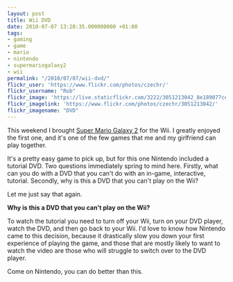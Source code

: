 ```yaml
---
layout: post
title: Wii DVD
date: 2010-07-07 13:28:35.000000000 +01:00
tags:
- gaming
- game
- mario
- nintendo
- supermariogalaxy2
- wii
permalink: "/2010/07/07/wii-dvd/"
flickr_user: 'https://www.flickr.com/photos/czechr/'
flickr_username: "Rob"
flickr_image: 'https://live.staticflickr.com/3222/3051213042_8e189077ce_w.jpg'
flickr_imagelink: 'https://www.flickr.com/photos/czechr/3051213042/'
flickr_imagename: "DVD"
---
```

This weekend I brought [Super Mario Galaxy 2](http://en.wikipedia.org/wiki/Super_Mario_Galaxy_2) for the Wii.
I greatly enjoyed the first one, and it's one of the few games that me and my girlfriend can play together.

It's a pretty easy game to pick up, but for this one Nintendo included a tutorial DVD. Two questions
immediately spring to mind here. Firstly, what can you do with a DVD that you can't do with an in-game,
interactive, tutorial. Secondly, why is this a DVD that you can't play on the Wii?

Let me just say that again.

**Why is this a DVD that you can't play on the Wii?**

To watch the tutorial you need to turn off your Wii, turn on your DVD player, watch the DVD, and then go back
to your Wii. I'd love to know how Nintendo came to this decision, because it drastically slow you down your
first experience of playing the game, and those that are mostly likely to want to watch the video are those
who will struggle to switch over to the DVD player.

Come on Nintendo, you can do better than this.

